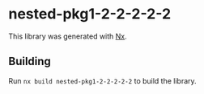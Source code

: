 # nested-pkg1-2-2-2-2-2

This library was generated with [Nx](https://nx.dev).

## Building

Run `nx build nested-pkg1-2-2-2-2-2` to build the library.
